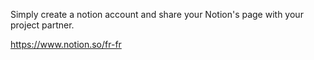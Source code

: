 Simply create a notion account and share your Notion's page with your project partner.

https://www.notion.so/fr-fr
